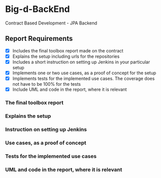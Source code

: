 # Big-d-BackEnd
Contract Based Development - JPA Backend

## Report Requirements

- [x] Includes the final toolbox report made on the contract
- [x] Explains the setup including urls for the repositories
- [x] Includes a short instruction on setting up Jenkins in your particular setup
- [x] Implements one or two use cases, as a proof of concept for the setup
- [x] Implements tests for the implemented use cases. The coverage does not have to be 100% for the tests
- [x] Include UML and code in the report, where it is relevant

### The final toolbox report

### Explains the setup

### Instruction on setting up Jenkins

### Use cases, as a proof of concept

### Tests for the implemented use cases

### UML and code in the report, where it is relevant
